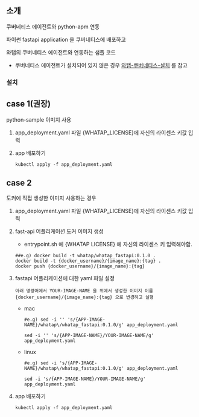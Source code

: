 ## 소개
쿠버네티스 에이전트와 python-apm 연동
 
파이썬 fastapi application 을 쿠버네티스에 배포하고

와탭의 쿠버네티스 에이전트와 연동하는 샘플 코드

* 쿠버네티스 에이전트가 설치되어 있지 않은 경우 [와탭-쿠버네티스-설치](https://github.com/whatap/kuber-apm-boilerplate/blob/main/README.md) 를 참고 


### 설치 

## case 1(권장)
python-sample 이미지 사용

1. app_deployment.yaml 파일 {WHATAP_LICENSE}에 자신의 라이센스 키값 입력
2. app 배포하기 

   ```
   kubectl apply -f app_deployment.yaml
   ```

## case 2
도커에 직접 생성한 이미지 사용하는 경우

1. app_deployment.yaml 파일 {WHATAP_LICENSE}에 자신의 라이센스 키값 입력
2. fast-api 어플리케이션 도커 이미지 생성
    
    - entrypoint.sh 에 {WHATAP LICENSE} 에 자신의 라이센스 키 입력해야함.
   
    ```
    ##e.g) docker build -t whatap/whatap_fastapi:0.1.0 .
    docker build -t {docker_username}/{image_name}:{tag} .
    docker push {docker_username}/{image_name}:{tag}
    ```
   
3. fastapi 어플리케이션에 대한 yaml 파일 설정

   `아래 명령어에서 YOUR-IMAGE-NAME 을 위에서 생성한 이미지 이름 {docker_username}/{image_name}:{tag} 으로 변경하고 실행`

   - mac
     ```
     #e.g) sed -i '' 's/{APP-IMAGE-NAME}/whatap\/whatap_fastapi:0.1.0/g' app_deployment.yaml 
     
     sed -i '' 's/{APP-IMAGE-NAME}/YOUR-IMAGE-NAME/g' app_deployment.yaml
     
     ```

   - linux
     ```
     #e.g) sed -i 's/{APP-IMAGE-NAME}/whatap\/whatap_fastapi:0.1.0/g' app_deployment.yaml
     
     sed -i 's/{APP-IMAGE-NAME}/YOUR-IMAGE-NAME/g' app_deployment.yaml
     ``` 
   
4. app 배포하기

   ```
   kubectl apply -f app_deployment.yaml
   ```

   



  
